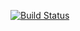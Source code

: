 [![Build Status](https://travis-ci.org/fontdirectory/cedarvillecursive.svg?branch=master)](https://travis-ci.org/fontdirectory/cedarvillecursive)


